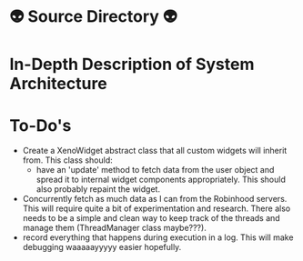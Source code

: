 # :alien: Source Directory :alien:

# In-Depth Description of System Architecture

# To-Do's
* Create a XenoWidget abstract class that all custom widgets will inherit from. This class should:
	* have an 'update' method to fetch data from the user object and spread it to internal widget components appropriately. This should also probably repaint the widget.
* Concurrently fetch as much data as I can from the Robinhood servers. This will require quite a bit of experimentation and research. There also needs to be a simple and clean way to keep track of the threads and manage them (ThreadManager class maybe???).
* record everything that happens during execution in a log. This will make debugging waaaaayyyyy easier hopefully.
